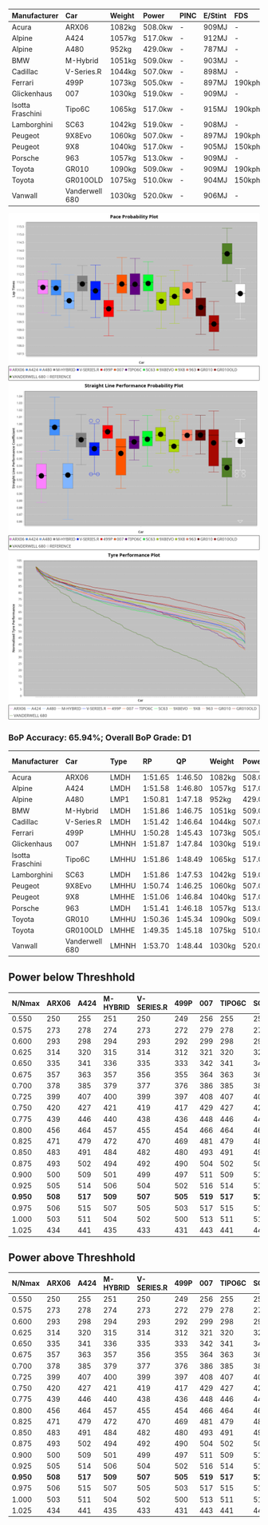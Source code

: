 | Manufacturer     | Car            | Weight | Power   | PINC    | E/Stint | FDS     |
|:-|:-|:-|:-|:-|:-|:-|
| Acura            | ARX06          | 1082kg | 508.0kw |    -    | 909MJ   |    -    |
| Alpine           | A424           | 1057kg | 517.0kw |    -    | 912MJ   |    -    |
| Alpine           | A480           | 952kg  | 429.0kw |    -    | 787MJ   |    -    |
| BMW              | M-Hybrid       | 1051kg | 509.0kw |    -    | 903MJ   |    -    |
| Cadillac         | V-Series.R     | 1044kg | 507.0kw |    -    | 898MJ   |    -    |
| Ferrari          | 499P           | 1073kg | 505.0kw |    -    | 897MJ   | 190kph  |
| Glickenhaus      | 007            | 1030kg | 519.0kw |    -    | 909MJ   |    -    |
| Isotta Fraschini | Tipo6C         | 1065kg | 517.0kw |    -    | 915MJ   | 190kph  |
| Lamborghini      | SC63           | 1042kg | 519.0kw |    -    | 908MJ   |    -    |
| Peugeot          | 9X8Evo         | 1060kg | 507.0kw |    -    | 897MJ   | 190kph  |
| Peugeot          | 9X8            | 1040kg | 517.0kw |    -    | 905MJ   | 150kph  |
| Porsche          | 963            | 1057kg | 513.0kw |    -    | 909MJ   |    -    |
| Toyota           | GR010          | 1090kg | 509.0kw |    -    | 909MJ   | 190kph  |
| Toyota           | GR010OLD       | 1075kg | 510.0kw |    -    | 904MJ   | 150kph  |
| Vanwall          | Vanderwell 680 | 1030kg | 520.0kw |    -    | 906MJ   |    -    |

![PACECHART](./IMG/ACOMETHOD.png)
![STRAIGHTLINEPERFORMANCECHART](./IMG/ACOMETHOD_sp.png)
![TYREPERFORMANCECHART](./IMG/ACOMETHOD_tw.png)

### BoP Accuracy: 65.94%; Overall BoP Grade: D1
| Manufacturer     | Car            | Type  | RP      | QP      | Weight | Power¹  | Threshhold | PINC    | Power²   | E/Stint | AVG Vmax  | FDS     | RDLC | L/Stint | BOP-Grade | Model Accuracy | Model Points | Match%  | SimDiff |
|:-|:-|:-|:-|:-|:-|:-|:-|:-|:-|:-|:-|:-|:-|:-|:-|:-|:-|:-|:-|
| Acura            | ARX06          | LMDH  | 1:51.65 | 1:46.50 | 1082kg | 508.0kw | 210.0kph   |    -    | 508.00kw |  909MJ  | 278.15kph |    -    | 0.99 | 34      | +C1       | 100.00%        | 996          | 75.79%  | #       |
| Alpine           | A424           | LMDH  | 1:51.58 | 1:46.80 | 1057kg | 517.0kw | 210.0kph   |    -    | 517.00kw |  912MJ  | 290.58kph |    -    | 1.00 | 34      | +B1       | 100.00%        | 946          | 86.40%  | #       |
| Alpine           | A480           | LMP1  | 1:50.81 | 1:47.18 |  952kg | 429.0kw | 210.0kph   |    -    | 429.00kw |  787MJ  | 277.95kph |    -    | 0.98 | 32      | -C1       | 97.08%         | 1727         | 78.87%  | ±0.36s  |
| BMW              | M-Hybrid       | LMDH  | 1:51.86 | 1:46.75 | 1051kg | 509.0kw | 210.0kph   |    -    | 509.00kw |  903MJ  | 287.42kph |    -    | 1.01 | 34      | +B1       | 100.00%        | 1998         | 88.91%  | #       |
| Cadillac         | V-Series.R     | LMDH  | 1:51.42 | 1:46.64 | 1044kg | 507.0kw | 210.0kph   |    -    | 507.00kw |  898MJ  | 285.47kph |    -    | 1.02 | 34      | +A2       | 98.11%         | 3991         | 91.53%  | ±2.26s  |
| Ferrari          | 499P           | LMHHU | 1:50.28 | 1:45.43 | 1073kg | 505.0kw | 210.0kph   |    -    | 505.00kw |  897MJ  | 287.63kph | 190kph  | 1.02 | 34      | -E2       | 98.72%         | 4180         | 51.95%  | ±2.99s  |
| Glickenhaus      | 007            | LMHNH | 1:51.87 | 1:47.84 | 1030kg | 519.0kw | 210.0kph   |    -    | 519.00kw |  909MJ  | 286.61kph |    -    | 0.97 | 34      | +D1       | 94.07%         | 2174         | 69.23%  | #       |
| Isotta Fraschini | Tipo6C         | LMHHU | 1:51.86 | 1:48.49 | 1065kg | 517.0kw | 210.0kph   |    -    | 517.00kw |  915MJ  | 287.16kph | 190kph  | 1.04 | 34      | +E2       | 97.73%         | 129          | 51.19%  | #       |
| Lamborghini      | SC63           | LMDH  | 1:51.86 | 1:47.53 | 1042kg | 519.0kw | 210.0kph   |    -    | 519.00kw |  908MJ  | 288.99kph |    -    | 1.04 | 34      | +C1       | 100.00%        | 784          | 76.76%  | #       |
| Peugeot          | 9X8Evo         | LMHHU | 1:50.74 | 1:46.25 | 1060kg | 507.0kw | 210.0kph   |    -    | 507.00kw |  897MJ  | 287.94kph | 190kph  | 1.00 | 34      | -C2       | 100.00%        | 636          | 74.16%  | #       |
| Peugeot          | 9X8            | LMHHE | 1:51.06 | 1:46.84 | 1040kg | 517.0kw | 210.0kph   |    -    | 517.00kw |  905MJ  | 286.65kph | 150kph  | 1.03 | 34      | -A2       | 99.28%         | 4250         | 90.82%  | ±2.77s  |
| Porsche          | 963            | LMDH  | 1:51.41 | 1:46.18 | 1057kg | 513.0kw | 210.0kph   |    -    | 513.00kw |  909MJ  | 288.49kph |    -    | 1.00 | 34      | ~A1       | 99.91%         | 11713        | 100.00% | ±1.73s  |
| Toyota           | GR010          | LMHHU | 1:50.36 | 1:45.34 | 1090kg | 509.0kw | 210.0kph   |    -    | 509.00kw |  909MJ  | 286.44kph | 190kph  | 1.00 | 34      | -E1       | 99.90%         | 3123         | 55.79%  | ±2.65s  |
| Toyota           | GR010OLD       | LMHHE | 1:49.35 | 1:45.18 | 1075kg | 510.0kw | 210.0kph   |    -    | 510.00kw |  904MJ  | 285.72kph | 150kph  | 1.01 | 34      | -Ω1       | 100.00%        | 730          | 1.74%   | ±2.75s  |
| Vanwall          | Vanderwell 680 | LMHNH | 1:53.70 | 1:48.44 | 1030kg | 520.0kw | 210.0kph   |    -    | 520.00kw |  906MJ  | 283.53kph |    -    | 1.02 | 34      | +Ω2       | 95.99%         | 527          | -4.09%  | ±2.54s  |

## Power below Threshhold
| N/Nmax    | ARX06   | A424    | M-HYBRID | V-SERIES.R | 499P    | 007     | TIPO6C  | SC63    | 9X8EVO  | 9X8     | 963     | GR010   | GR010OLD | VANDERWELL 680 | ​     | RPM      | A480    |
|:-|:-|:-|:-|:-|:-|:-|:-|:-|:-|:-|:-|:-|:-|:-|:-|:-|:-|
|  0.550    |  250    |  255    |  251     |  250       |  249    |  256    |  255    |  256    |  250    |  255    |  253    |  251    |  251     |  256           |  ​    |   --     |   -     |
|  0.575    |  273    |  278    |  274     |  273       |  272    |  279    |  278    |  279    |  273    |  278    |  276    |  274    |  274     |  279           |  ​    |   --     |   -     |
|  0.600    |  293    |  298    |  294     |  293       |  292    |  299    |  298    |  299    |  293    |  298    |  296    |  294    |  295     |  300           |  ​    |   --     |   -     |
|  0.625    |  314    |  320    |  315     |  314       |  312    |  321    |  320    |  321    |  314    |  320    |  317    |  315    |  316     |  322           |  ​    |   --     |   -     |
|  0.650    |  335    |  341    |  336     |  335       |  333    |  342    |  341    |  342    |  335    |  341    |  338    |  336    |  337     |  343           |  ​    |   --     |   -     |
|  0.675    |  357    |  363    |  357     |  356       |  355    |  364    |  363    |  364    |  356    |  363    |  360    |  357    |  358     |  365           |  ​    |   --     |   -     |
|  0.700    |  378    |  385    |  379     |  377       |  376    |  386    |  385    |  386    |  377    |  385    |  382    |  379    |  380     |  387           |  ​    |   --     |   -     |
|  0.725    |  399    |  407    |  400     |  399       |  397    |  408    |  407    |  408    |  399    |  407    |  403    |  400    |  401     |  409           |  ​    |   --     |   -     |
|  0.750    |  420    |  427    |  421     |  419       |  417    |  429    |  427    |  429    |  419    |  427    |  424    |  421    |  422     |  430           |  ​    |   --     |   -     |
|  0.775    |  439    |  446    |  440     |  438       |  436    |  448    |  446    |  448    |  438    |  446    |  443    |  440    |  441     |  449           |  ​    |  5000    |  252    |
|  0.800    |  456    |  464    |  457     |  455       |  454    |  466    |  464    |  466    |  455    |  464    |  461    |  457    |  458     |  467           |  ​    |  5500    |  297    |
|  0.825    |  471    |  479    |  472     |  470       |  469    |  481    |  479    |  481    |  470    |  479    |  476    |  472    |  473     |  482           |  ​    |  6000    |  332    |
|  0.850    |  483    |  491    |  484     |  482       |  480    |  493    |  491    |  493    |  482    |  491    |  487    |  484    |  485     |  494           |  ​    |  6500    |  375    |
|  0.875    |  493    |  502    |  494     |  492       |  490    |  504    |  502    |  504    |  492    |  502    |  498    |  494    |  495     |  505           |  ​    |  7000    |  419    |
|  0.900    |  500    |  509    |  501     |  499       |  497    |  511    |  509    |  511    |  499    |  509    |  505    |  501    |  502     |  512           |  ​    |  7500    |  430    |
|  0.925    |  505    |  514    |  506     |  504       |  502    |  516    |  514    |  516    |  504    |  514    |  510    |  506    |  507     |  517           |  ​    |  8000    |  426    |
| **0.950** | **508** | **517** | **509**  | **507**    | **505** | **519** | **517** | **519** | **507** | **517** | **513** | **509** | **510**  | **520**        | **​** | **8500** | **429** |
|  0.975    |  506    |  515    |  507     |  505       |  503    |  517    |  515    |  517    |  505    |  515    |  511    |  507    |  508     |  518           |  ​    |  9000    |  214    |
|  1.000    |  503    |  511    |  504     |  502       |  500    |  513    |  511    |  513    |  502    |  511    |  507    |  504    |  505     |  514           |  ​    |   --     |   -     |
|  1.025    |  434    |  441    |  435     |  433       |  431    |  443    |  441    |  443    |  433    |  441    |  438    |  435    |  436     |  444           |  ​    |   --     |   -     |

## Power above Threshhold
| N/Nmax    | ARX06   | A424    | M-HYBRID | V-SERIES.R | 499P    | 007     | TIPO6C  | SC63    | 9X8EVO  | 9X8     | 963     | GR010   | GR010OLD | VANDERWELL 680 | ​     | RPM      | A480    |
|:-|:-|:-|:-|:-|:-|:-|:-|:-|:-|:-|:-|:-|:-|:-|:-|:-|:-|
|  0.550    |  250    |  255    |  251     |  250       |  249    |  256    |  255    |  256    |  250    |  255    |  253    |  251    |  251     |  256           |  ​    |   --     |   -     |
|  0.575    |  273    |  278    |  274     |  273       |  272    |  279    |  278    |  279    |  273    |  278    |  276    |  274    |  274     |  279           |  ​    |   --     |   -     |
|  0.600    |  293    |  298    |  294     |  293       |  292    |  299    |  298    |  299    |  293    |  298    |  296    |  294    |  295     |  300           |  ​    |   --     |   -     |
|  0.625    |  314    |  320    |  315     |  314       |  312    |  321    |  320    |  321    |  314    |  320    |  317    |  315    |  316     |  322           |  ​    |   --     |   -     |
|  0.650    |  335    |  341    |  336     |  335       |  333    |  342    |  341    |  342    |  335    |  341    |  338    |  336    |  337     |  343           |  ​    |   --     |   -     |
|  0.675    |  357    |  363    |  357     |  356       |  355    |  364    |  363    |  364    |  356    |  363    |  360    |  357    |  358     |  365           |  ​    |   --     |   -     |
|  0.700    |  378    |  385    |  379     |  377       |  376    |  386    |  385    |  386    |  377    |  385    |  382    |  379    |  380     |  387           |  ​    |   --     |   -     |
|  0.725    |  399    |  407    |  400     |  399       |  397    |  408    |  407    |  408    |  399    |  407    |  403    |  400    |  401     |  409           |  ​    |   --     |   -     |
|  0.750    |  420    |  427    |  421     |  419       |  417    |  429    |  427    |  429    |  419    |  427    |  424    |  421    |  422     |  430           |  ​    |   --     |   -     |
|  0.775    |  439    |  446    |  440     |  438       |  436    |  448    |  446    |  448    |  438    |  446    |  443    |  440    |  441     |  449           |  ​    |  5000    |  252    |
|  0.800    |  456    |  464    |  457     |  455       |  454    |  466    |  464    |  466    |  455    |  464    |  461    |  457    |  458     |  467           |  ​    |  5500    |  297    |
|  0.825    |  471    |  479    |  472     |  470       |  469    |  481    |  479    |  481    |  470    |  479    |  476    |  472    |  473     |  482           |  ​    |  6000    |  332    |
|  0.850    |  483    |  491    |  484     |  482       |  480    |  493    |  491    |  493    |  482    |  491    |  487    |  484    |  485     |  494           |  ​    |  6500    |  375    |
|  0.875    |  493    |  502    |  494     |  492       |  490    |  504    |  502    |  504    |  492    |  502    |  498    |  494    |  495     |  505           |  ​    |  7000    |  419    |
|  0.900    |  500    |  509    |  501     |  499       |  497    |  511    |  509    |  511    |  499    |  509    |  505    |  501    |  502     |  512           |  ​    |  7500    |  430    |
|  0.925    |  505    |  514    |  506     |  504       |  502    |  516    |  514    |  516    |  504    |  514    |  510    |  506    |  507     |  517           |  ​    |  8000    |  426    |
| **0.950** | **508** | **517** | **509**  | **507**    | **505** | **519** | **517** | **519** | **507** | **517** | **513** | **509** | **510**  | **520**        | **​** | **8500** | **429** |
|  0.975    |  506    |  515    |  507     |  505       |  503    |  517    |  515    |  517    |  505    |  515    |  511    |  507    |  508     |  518           |  ​    |  9000    |  214    |
|  1.000    |  503    |  511    |  504     |  502       |  500    |  513    |  511    |  513    |  502    |  511    |  507    |  504    |  505     |  514           |  ​    |   --     |   -     |
|  1.025    |  434    |  441    |  435     |  433       |  431    |  443    |  441    |  443    |  433    |  441    |  438    |  435    |  436     |  444           |  ​    |   --     |   -     |
